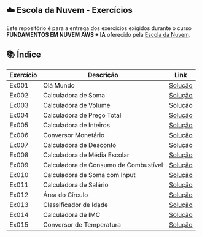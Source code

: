 ## ☁️ Escola da Nuvem - Exercícios

Este repositório é para a entrega dos exercícios exigidos durante o curso **FUNDAMENTOS EM NUVEM AWS + IA** oferecido pela [Escola da Nuvem](https://escoladanuvem.org/).


## 📚 Índice

| Exercício | Descrição | Link |
|-----------|--------------|------|
| Ex001 | Olá Mundo | [Solução](./Ex001/ola_mundo.py) |
| Ex002 | Calculadora de Soma | [Solução](./Ex002/calculadora_soma.py) |
| Ex003 | Calculadora de Volume | [Solução](./Ex003/calculadora_volume.py) |
| Ex004 | Calculadora de Preço Total | [Solução](./Ex004/calculadora_preco_total.py) |
| Ex005 | Calculadora de Inteiros | [Solução](./Ex005/calculadora_inteiros.py) |
| Ex006 | Conversor Monetário | [Solução](./Ex006/conversor_monetario.py) |
| Ex007 | Calculadora de Desconto | [Solução](./Ex007/calculadora_desconto.py) |
| Ex008 | Calculadora de Média Escolar | [Solução](./Ex008/calculadora_media_escolar.py) |
| Ex009 | Calculadora de Consumo de Combustível | [Solução](./Ex009/calculadora_consumo_combustivel.py) |
| Ex010 | Calculadora de Soma com Input | [Solução](./Ex010/calculadora_soma_com_input.py) |
| Ex011 | Calculadora de Salário | [Solução](./Ex011/calculadora_salarial.py) |
| Ex012 | Área do Círculo | [Solução](./Ex012/area_circulo.py) |
| Ex013 | Classificador de Idade | [Solução](./Ex013/classificador_idade.py) |
| Ex014 | Calculadora de IMC | [Solução](./Ex014/calculadora_imc.py) |
| Ex015 | Conversor de Temperatura | [Solução](./Ex015/conversor_temperatura.py) |